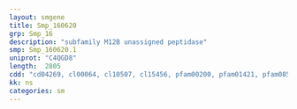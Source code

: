 ```yaml
---
layout: smgene
title: Smp_160620
grp: Smp_16
description: "subfamily M12B unassigned peptidase"
smp: Smp_160620.1
uniprot: "C4QGD8"
length:  2805
cdd: "cd04269, cl00064, cl10507, cl15456, pfam00200, pfam01421, pfam08516, pfam13688, smart00050, smart00608"
kk: ns
categories: sm
---
```

